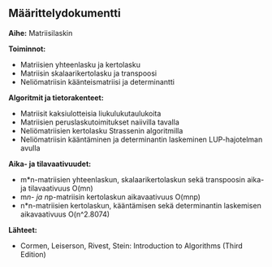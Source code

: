 ## Määrittelydokumentti

**Aihe:** Matriisilaskin

**Toiminnot:**
- Matriisien yhteenlasku ja kertolasku
- Matriisin skalaarikertolasku ja transpoosi
- Neliömatriisin käänteismatriisi ja determinantti

**Algoritmit ja tietorakenteet:**
- Matriisit kaksiulotteisia liukulukutaulukoita
- Matriisien peruslaskutoimitukset naiivilla tavalla
- Neliömatriisien kertolasku Strassenin algoritmilla
- Neliömatriisin kääntäminen ja determinantin laskeminen LUP-hajotelman avulla

**Aika- ja tilavaativuudet:**
- m*n-matriisien yhteenlaskun, skalaarikertolaskun sekä transpoosin aika- ja tilavaativuus O(mn)
- m*n- ja n*p-matriisin kertolaskun aikavaativuus O(mnp)
- n*n-matriisien kertolaskun, kääntämisen sekä determinantin laskemisen aikavaativuus O(n^2.8074)

**Lähteet:**
- Cormen, Leiserson, Rivest, Stein: Introduction to Algorithms (Third Edition)
